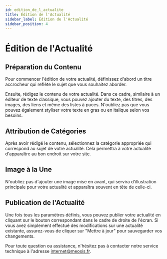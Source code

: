 ```yaml
---
id: edition_de_l_actualite
title: Édition de l'Actualité
sidebar_label: Édition de l'Actualité
sidebar_position: 4
---
```


# Édition de l'Actualité

## Préparation du Contenu

Pour commencer l'édition de votre actualité, définissez d'abord un titre accrocheur qui reflète le sujet que vous souhaitez aborder.

Ensuite, rédigez le contenu de votre actualité. Dans ce cadre, similaire à un éditeur de texte classique, vous pouvez ajouter du texte, des titres, des images, des liens et même des listes à puces. N'oubliez pas que vous pouvez également styliser votre texte en gras ou en italique selon vos besoins.

## Attribution de Catégories

Après avoir rédigé le contenu, sélectionnez la catégorie appropriée qui correspond au sujet de votre actualité. Cela permettra à votre actualité d'apparaître au bon endroit sur votre site.

## Image à la Une

N'oubliez pas d'ajouter une image mise en avant, qui servira d'illustration principale pour votre actualité et apparaîtra souvent en tête de celle-ci.

## Publication de l'Actualité

Une fois tous les paramètres définis, vous pouvez publier votre actualité en cliquant sur le bouton correspondant dans le cadre de droite de l'écran. Si vous avez simplement effectué des modifications sur une actualité existante, assurez-vous de cliquer sur "Mettre à jour" pour sauvegarder vos changements.

Pour toute question ou assistance, n'hésitez pas à contacter notre service technique à l'adresse internet@meosis.fr.
